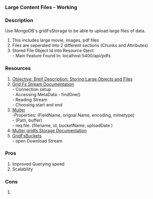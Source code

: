 ### Large Content Files - Working

### Description
Use MongoDB's gridFsStorage to be able to upload large files of data.
<ol>
    <li>This includes large movie, images, pdf files</li>
    <li>Files are seperated into 2 different sections (Chunks and Attributes)</li>
    <li>Stored File Object Id into Resource Oject </li>
    - Main Feature Found In: localhost:5400/api/pdfs
</ol>


### Resources
<ol>
  <li>
        <a href="https://developer.mongodb.com/how-to/storing-large-objects-and-files/">
        Objective: Breif Description: Storing Large Objects and Files</a> 
  </li>
    <li><a href="https://www.npmjs.com/package/gridfs-stream">
            Grid Fs Stream Documentation</a> </li>
                - Connection setup <br>
                - Accessing MetaData - findOne() <br>
                - Reading Stream  <br>
                - Choosing start and end <br>
    <li><a href="https://www.npmjs.com/package/multer#readme">
    Multer</a> </li>
    -Properties:  (FieldName, orignal Name, encoding, mimetype) <br>
    - (Path, buffer) <br>
    - req.file. (filename, id, bucketName, uploadDate )
    <li><a href="https://www.npmjs.com/package/multer-gridfs-storage">
        Multer gridfs Storage Documentation</a> </li>
     <li><a href="https://mongodb.github.io/node-mongodb-native/2.2/api/GridFSBucket.html">
        GridFsBuckets</a> </li>
            - open Download Stream
</ol>

### Pros 
<ol>
    <li>Improved Querying speed</li>
    <li>Scalability</li>
</ol>

### Cons
<ol>
    <li></li>
</ol>